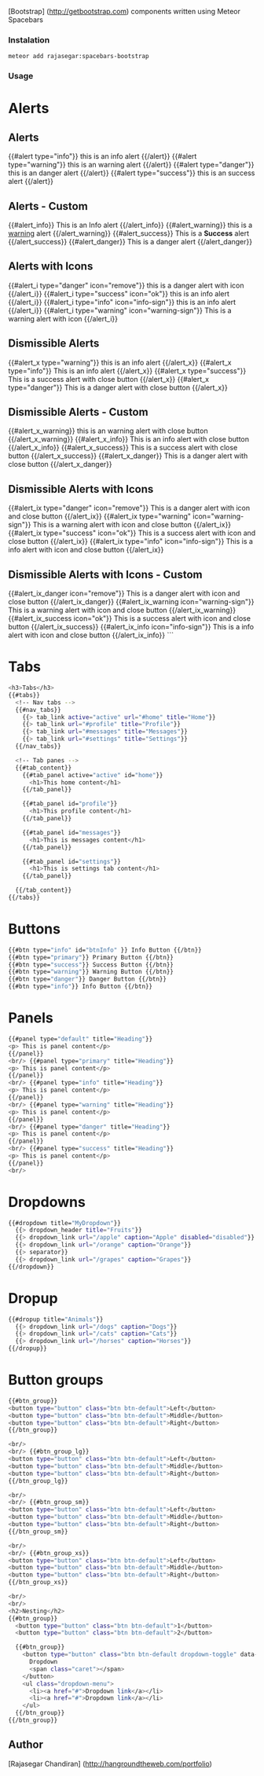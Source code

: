 [Bootstrap] (http://getbootstrap.com) components written using Meteor Spacebars

### Instalation ###

    meteor add rajasegar:spacebars-bootstrap

### Usage ###

# Alerts
<h2>Alerts</h2>
{{#alert type="info"}} this is an info alert {{/alert}}
{{#alert type="warning"}} this is an warning alert {{/alert}}
{{#alert type="danger"}} this is an danger alert {{/alert}}
{{#alert type="success"}} this is an success alert {{/alert}}
<h2>Alerts - Custom</h2>
{{#alert_info}} This is an Info alert {{/alert_info}}
{{#alert_warning}} this is a <a href="#">warning</a> alert {{/alert_warning}}
{{#alert_success}} This is a <strong>Success</strong> alert {{/alert_success}}
{{#alert_danger}} This is a danger alert {{/alert_danger}}

<h2>Alerts with Icons</h2>
{{#alert_i type="danger" icon="remove"}} this is a danger alert with icon {{/alert_i}}
{{#alert_i type="success" icon="ok"}} this is an info alert {{/alert_i}}
{{#alert_i type="info" icon="info-sign"}} this is an info alert {{/alert_i}}
{{#alert_i type="warning" icon="warning-sign"}} This is a warning alert with icon {{/alert_i}}
<h2>Dismissible Alerts</h2>
{{#alert_x type="warning"}} this is an info alert {{/alert_x}}
{{#alert_x type="info"}} This is an info alert {{/alert_x}}
{{#alert_x type="success"}} This is a success alert with close button {{/alert_x}}
{{#alert_x type="danger"}} This is a danger alert with close button {{/alert_x}}

<h2>Dismissible Alerts - Custom</h2>
{{#alert_x_warning}} this is an warning alert with close button {{/alert_x_warning}}
{{#alert_x_info}} This is an info alert with close button {{/alert_x_info}}
{{#alert_x_success}} This is a success alert with close button {{/alert_x_success}}
{{#alert_x_danger}} This is a danger alert with close button {{/alert_x_danger}}


<h2>Dismissible Alerts with Icons</h2>
{{#alert_ix type="danger" icon="remove"}} This is a danger alert with icon and close button {{/alert_ix}}
{{#alert_ix type="warning" icon="warning-sign"}} This is a warning alert with icon and close button {{/alert_ix}}
{{#alert_ix type="success" icon="ok"}} This is a success alert with icon and close button {{/alert_ix}}
{{#alert_ix type="info" icon="info-sign"}} This is a info alert with icon and close button {{/alert_ix}}

<h2>Dismissible Alerts with Icons - Custom</h2>
{{#alert_ix_danger icon="remove"}} This is a danger alert with icon and close button {{/alert_ix_danger}}
{{#alert_ix_warning icon="warning-sign"}} This is a warning alert with icon and close button {{/alert_ix_warning}}
{{#alert_ix_success icon="ok"}} This is a success alert with icon and close button {{/alert_ix_success}}
{{#alert_ix_info icon="info-sign"}} This is a info alert with icon and close button {{/alert_ix_info}}
```

# Tabs
```bash
<h3>Tabs</h3>
{{#tabs}}
  <!-- Nav tabs -->
  {{#nav_tabs}}
    {{> tab_link active="active" url="#home" title="Home"}}
    {{> tab_link url="#profile" title="Profile"}}
    {{> tab_link url="#messages" title="Messages"}}
    {{> tab_link url="#settings" title="Settings"}}
  {{/nav_tabs}}

  <!-- Tab panes -->
  {{#tab_content}}
    {{#tab_panel active="active" id="home"}}
      <h1>This home content</h1>
    {{/tab_panel}}

    {{#tab_panel id="profile"}}
      <h1>This profile content</h1>
    {{/tab_panel}}

    {{#tab_panel id="messages"}}
      <h1>This is messages content</h1>
    {{/tab_panel}}

    {{#tab_panel id="settings"}}
      <h1>This is settings tab content</h1>
    {{/tab_panel}}

  {{/tab_content}}
{{/tabs}}
```

# Buttons
```bash
{{#btn type="info" id="btnInfo" }} Info Button {{/btn}}
{{#btn type="primary"}} Primary Button {{/btn}}
{{#btn type="success"}} Success Button {{/btn}}
{{#btn type="warning"}} Warning Button {{/btn}}
{{#btn type="danger"}} Danger Button {{/btn}}
{{#btn type="info"}} Info Button {{/btn}}
```

# Panels
```bash
{{#panel type="default" title="Heading"}}
<p> This is panel content</p>
{{/panel}}
<br/> {{#panel type="primary" title="Heading"}}
<p> This is panel content</p>
{{/panel}}
<br/> {{#panel type="info" title="Heading"}}
<p> This is panel content</p>
{{/panel}}
<br/> {{#panel type="warning" title="Heading"}}
<p> This is panel content</p>
{{/panel}}
<br/> {{#panel type="danger" title="Heading"}}
<p> This is panel content</p>
{{/panel}}
<br/> {{#panel type="success" title="Heading"}}
<p> This is panel content</p>
{{/panel}}
<br/>
```

# Dropdowns
```bash
{{#dropdown title="MyDropdown"}}
  {{> dropdown_header title="Fruits"}}
  {{> dropdown_link url="/apple" caption="Apple" disabled="disabled"}}
  {{> dropdown_link url="/orange" caption="Orange"}}
  {{> separator}}
  {{> dropdown_link url="/grapes" caption="Grapes"}}
{{/dropdown}}
```

# Dropup
```bash
{{#dropup title="Animals"}}
  {{> dropdown_link url="/dogs" caption="Dogs"}}
  {{> dropdown_link url="/cats" caption="Cats"}}
  {{> dropdown_link url="/horses" caption="Horses"}}
{{/dropup}}
```

# Button groups
```bash
{{#btn_group}}
<button type="button" class="btn btn-default">Left</button>
<button type="button" class="btn btn-default">Middle</button>
<button type="button" class="btn btn-default">Right</button>
{{/btn_group}}

<br/>
<br/> {{#btn_group_lg}}
<button type="button" class="btn btn-default">Left</button>
<button type="button" class="btn btn-default">Middle</button>
<button type="button" class="btn btn-default">Right</button>
{{/btn_group_lg}}

<br/>
<br/> {{#btn_group_sm}}
<button type="button" class="btn btn-default">Left</button>
<button type="button" class="btn btn-default">Middle</button>
<button type="button" class="btn btn-default">Right</button>
{{/btn_group_sm}}

<br/>
<br/> {{#btn_group_xs}}
<button type="button" class="btn btn-default">Left</button>
<button type="button" class="btn btn-default">Middle</button>
<button type="button" class="btn btn-default">Right</button>
{{/btn_group_xs}}

<br/>
<br/>
<h2>Nesting</h2>
{{#btn_group}}
  <button type="button" class="btn btn-default">1</button>
  <button type="button" class="btn btn-default">2</button>

  {{#btn_group}}
    <button type="button" class="btn btn-default dropdown-toggle" data-toggle="dropdown" aria-haspopup="true" aria-expanded="false">
      Dropdown
      <span class="caret"></span>
    </button>
    <ul class="dropdown-menu">
      <li><a href="#">Dropdown link</a></li>
      <li><a href="#">Dropdown link</a></li>
    </ul>
  {{/btn_group}}
{{/btn_group}}

```

## Author ##
  [Rajasegar Chandiran] (http://hangroundtheweb.com/portfolio)
